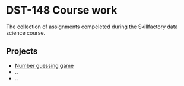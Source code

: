 # DST-148 Course work

The collection of assignments compeleted during the Skillfactory data science course.

## Projects 
* [Number guessing game](number_guessing/)
* ..
* ..